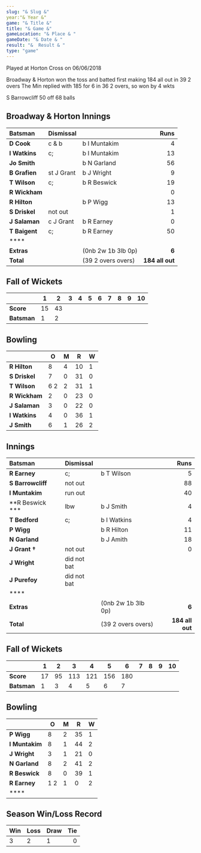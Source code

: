 ```yaml
---
slug: "& Slug &"
year:"& Year &"
game: "& Title &"
title: "& Game &"
gameLocation: "& Place & "
gameDate: "& Date & "
result: "&  Result & "
type: "game"
---
```


Played at Horton Cross on 06/06/2018

Broadway & Horton won the toss and batted first making 184 all out in 39 2 overs  The Min replied with 185 for 6 in 36 2 overs, so won by 4 wkts 

S Barrowcliff 50 off 68 balls

## Broadway & Horton Innings

| Batsman | Dismissal | | Runs |
|:---|:---|---|---:|
| **D Cook** | c & b  | b I Muntakim | 4 |
| **I Watkins** | c;  | b I Muntakim | 13 |
| **Jo Smith** |  | b N Garland | 56 |
| **B Grafien** | st J Grant  | b J Wright | 9 |
| **T Wilson** | c; | b R Beswick | 19 |
| **R Wickham** |  |  | 0 |
| **R Hilton** |  | b P Wigg | 13 |
| **S Driskel** | not out |  | 1 |
| **J Salaman** | c J Grant  | b R Earney | 0 |
| **T Baigent** | c; | b R Earney | 50 |
| **** |  |  |  |
| **Extras** | | (0nb 2w 1b 3lb 0p) | **6** |
| **Total** | | (39 2 overs overs) | **184 all out** |

## Fall of Wickets

| | **1** | **2** | **3** | **4** | **5** | **6** | **7** | **8** | **9** | **10** |
|---|---|---|---|---|---|---|---|---|---|---|
| **Score** | 15 | 43 |  |  |  |  |  |  |  |  |
| **Batsman** | 1 | 2 |  |  |  |  |  |  |  |  |

## Bowling

| | O   | M | R  | W |
|---|---|---|---|---|
| **R Hilton** | 8 | 4 | 10 | 1 |
| **S Driskel** | 7 | 0 | 31 | 0 |
| **T Wilson** | 6 2 | 2 | 31 | 1 |
| **R Wickham** | 2 | 0 | 23 | 0 |
| **J Salaman** | 3 | 0 | 22 | 0 |
| **I Watkins** | 4 | 0 | 36 | 1 |
| **J Smith** | 6 | 1 | 26 | 2 |

##  Innings

| Batsman | Dismissal | | Runs |
|:---|:---|---|---:|
| **R Earney** | c;  | b T Wilson | 5 |
| **S Barrowcliff** | not out |  | 88 |
| **I Muntakim** | run out |  | 40 |
| **R Beswick *** | lbw | b J Smith | 4 |
| **T Bedford** | c;  | b I Watkins | 4 |
| **P Wigg** |  | b R Hilton | 11 |
| **N Garland** |  | b J Amith | 18 |
| **J Grant &dagger;** | not out |  | 0 |
| **J Wright** | did not bat |  |  |
| **J Purefoy** | did not bat |  |  |
| **** |  |  |  |
| **Extras** | | (0nb 2w 1b 3lb 0p) | **6** |
| **Total** | | (39 2 overs overs) | **184 all out** |

## Fall of Wickets

| | **1** | **2** | **3** | **4** | **5** | **6** | **7** | **8** | **9** | **10** |
|---|---|---|---|---|---|---|---|---|---|---|
| **Score** | 17 | 95 | 113 | 121 | 156 | 180 |  |  |  |  |
| **Batsman** | 1 | 3 | 4 | 5 | 6 | 7 |  |  |  |  |

## Bowling

| | O   | M | R  | W |
|---|---|---|---|---|
| **P Wigg** | 8 | 2 | 35 | 1 |
| **I Muntakim** | 8 | 1 | 44 | 2 |
| **J Wright** | 3 | 1 | 21 | 0 |
| **N Garland** | 8 | 2 | 41 | 2 |
| **R Beswick** | 8 | 0 | 39 | 1 |
| **R Earney** | 1 2 | 1 | 0 | 2 |
| **** |  |  |  |  |

## Season Win/Loss Record

| Win | Loss | Draw |Tie |
|:---|:---|---|---:|
| 3 | 2 | 1 | 0 |
